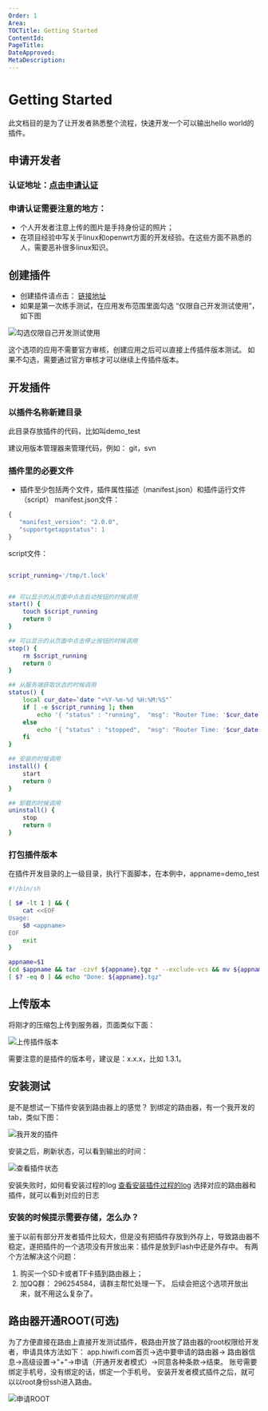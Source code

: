 ```yaml
---
Order: 1
Area: 
TOCTitle: Getting Started
ContentId: 
PageTitle: 
DateApproved: 
MetaDescription:
---
```



# Getting Started
此文档目的是为了让开发者熟悉整个流程，快速开发一个可以输出hello world的插件。
## 申请开发者
### 认证地址：​[点击申请认证](https://open.hiwifi.com/open.php?m=user&a=add)
### 申请认证需要注意的地方：
* 个人开发者注意上传的图片是手持身份证的照片；
* 在项目经验中写关于linux和openwrt方面的开发经验。在这些方面不熟悉的人，需要恶补很多linux知识。


## 创建插件
* 创建插件请点击： [链接地址](https://open.hiwifi.com/open.php?m=myapp&a=apply)
* 如果是第一次练手测试，在应用发布范围里面勾选 “仅限自己开发测试使用”，如下图

![勾选仅限自己开发测试使用](images/apply_for_self.png)

这个选项的应用不需要官方审核，创建应用之后可以直接上传插件版本测试。
如果不勾选，需要通过官方审核才可以继续上传插件版本。


## 开发插件
### 以插件名称新建目录
此目录存放插件的代码，比如叫demo_test

建议用版本管理器来管理代码，例如： git，svn

### 插件里的必要文件
* 插件至少包括两个文件，插件属性描述（manifest.json）和插件运行文件（script）
manifest.json文件：
```javascript
{
   "manifest_version": "2.0.0",
   "supportgetappstatus": 1
}
```

script文件：
```bash

script_running='/tmp/t.lock'


## 可以显示的从页面中点击启动按钮的时候调用
start() {
    touch $script_running
	return 0
}

## 可以显示的从页面中点击停止按钮的时候调用
stop() {
	rm $script_running
	return 0
}

## 从服务端获取状态的时候调用
status() {
    local cur_date=`date "+%Y-%m-%d %H:%M:%S"`
    if [ -e $script_running ]; then
        echo '{ "status" : "running",  "msg": "Router Time: '$cur_date'"}'
    else
        echo '{ "status" : "stopped",  "msg": "Router Time: '$cur_date'"}'
    fi	
}

## 安装的时候调用
install() {
	start
	return 0
}

## 卸载的时候调用
uninstall() {
	stop
	return 0
}

```
### 打包插件版本
在插件开发目录的上一级目录，执行下面脚本，在本例中，appname=demo_test
```bash
#!/bin/sh

[ $# -lt 1 ] && {
    cat <<EOF
Usage:
    $0 <appname>    
EOF
    exit
}

appname=$1
(cd $appname && tar -czvf ${appname}.tgz * --exclude-vcs && mv ${appname}.tgz ../)
[ $? -eq 0 ] && echo "Done: ${appname}.tgz"
```

## 上传版本
将刚才的压缩包上传到服务器，页面类似下面：

![上传插件版本](images/service_upload.png)

需要注意的是插件的版本号，建议是：x.x.x，比如 1.3.1。
## 安装测试

是不是想试一下插件安装到路由器上的感觉？ 到绑定的路由器，有一个我开发的tab，类似下图：

![我开发的插件](images/my_service.png)

安装之后，刷新状态，可以看到输出的时间：

![查看插件状态](images/demo_test_status.png)


安装失败时，如何看安装过程的log
[查看安装插件过程的log](https://open.hiwifi.com/open.php?m=myapp&a=myapplog)
选择对应的路由器和插件，就可以看到对应的日志

### 安装的时候提示需要存储，怎么办？
鉴于以前有部分开发者插件比较大，但是没有把插件存放到外存上，导致路由器不稳定，遂把插件的一个选项没有开放出来：插件是放到Flash中还是外存中。
有两个方法解决这个问题：
1. 购买一个SD卡或者TF卡插到路由器上；
2. 加QQ群： 296254584，请群主帮忙处理一下。
后续会把这个选项开放出来，就不用这么复杂了。


## 路由器开通ROOT(可选)
为了方便直接在路由上直接开发测试插件，极路由开放了路由器的root权限给开发者，申请具体方法如下：
app.hiwifi.com首页->选中要申请的路由器-> 路由器信息->高级设置->"+"->申请（开通开发者模式）->同意各种条款->结束。
账号需要绑定手机号，没有绑定的话，绑定一个手机号。
安装开发者模式插件之后，就可以以root身份ssh进入路由。

![申请ROOT](images/root_apply.png)
